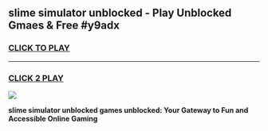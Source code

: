 
## slime simulator unblocked - Play Unblocked Gmaes & Free #y9adx
<h3>
<a href="https://news.freeplayer.one?title=slime_simulator_unblocked&ref=03M">CLICK TO PLAY</a></h3>
<hr>

<h3>
<a href="https://news.freeplayer.one?title=slime_simulator_unblocked&ref=03M">CLICK 2 PLAY</a>
  
</h3>

<a href="https://news.freeplayer.one?title=slime_simulator_unblocked&ref=03M"><img src="https://clearcache.store/games.png"></a>


**slime simulator unblocked games unblocked: Your Gateway to Fun and Accessible Online Gaming**
